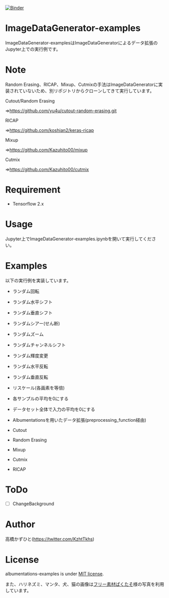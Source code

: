 [![Binder](https://mybinder.org/badge_logo.svg)](https://mybinder.org/v2/gh/Kazuhito00/ImageDataGenerator-examples/master?filepath=ImageDataGenerator-examples.ipynb)

# ImageDataGenerator-examples
ImageDataGenerator-examplesはImageDataGeneratorによるデータ拡張のJupyter上での実行例です。

# Note
Random Erasing、RICAP、Mixup、Cutmixの手法はImageDataGeneratorに実装されていないため、別リポジトリからクローンしてきて実行しています。

Cutout/Random Erasing

⇒https://github.com/yu4u/cutout-random-erasing.git

RICAP

⇒https://github.com/koshian2/keras-ricap

Mixup

⇒https://github.com/Kazuhito00/mixup

Cutmix

⇒https://github.com/Kazuhito00/cutmix

# Requirement
 
* Tensorflow 2.x

# Usage
Jupyter上でImageDataGenerator-examples.ipynbを開いて実行してください。

# Examples
以下の実行例を実装しています。

* ランダム回転

* ランダム水平シフト

* ランダム垂直シフト

* ランダムシアー(せん断)

* ランダムズーム

* ランダムチャンネルシフト

* ランダム輝度変更

* ランダム水平反転

* ランダム垂直反転

* リスケール(各画素を等倍)

* 各サンプルの平均を0にする

* データセット全体で入力の平均を0にする

* Albumentationsを用いたデータ拡張(preprocessing_function経由)

* Cutout

* Random Erasing

* Mixup

* Cutmix

* RICAP


# ToDo
- [ ] ChangeBackground

# Author
高橋かずひと(https://twitter.com/KzhtTkhs)

# License

albumentations-examples is under [MIT license](LICENSE.md).

また、ハリネズミ、マンタ、犬、猫の画像は[フリー素材ぱくたそ](https://www.pakutaso.com)様の写真を利用しています。

